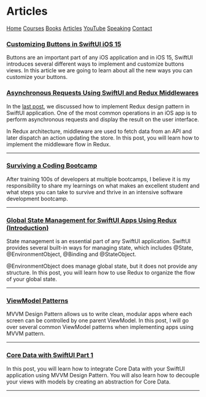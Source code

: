 # Articles 

[Home](https://azamsharp.github.io)
[Courses](/courses)
[Books](/books)
[Articles](/articles)
[YouTube](https://www.youtube.com/channel/UCKvDySsrOVgUgRLhWHeyHJA?view_as=subscriber)
[Speaking](/speaking)
[Contact](/contact)

### [Customizing Buttons in SwiftUI iOS 15](buttons-ios15.md) 

Buttons are an important part of any iOS application and in iOS 15, SwiftUI introduces several different ways to implement and customize buttons views. In this article we are going to learn about all the new ways you can customize your buttons.


### [Asynchronous Requests Using SwiftUI and Redux Middlewares](async-request-redux-swift) 

In the [last post](redux-swiftui), we discussed how to implement Redux design pattern in SwiftUI application. One of the most common operations in an iOS app is to perform asynchronous requests and display the result on the user interface. 

In Redux architecture, middleware are used to fetch data from an API and later dispatch an action updating the store. In this post, you will learn how to implement the middleware flow in Redux. 

___ 

### [Surviving a Coding Bootcamp](surviving-coding-bootcamp) 

After training 100s of developers at multiple bootcamps, I believe it is my responsibility to share my learnings on what makes an excellent student and what steps you can take to survive and thrive in an intensive software development bootcamp.

---

### [Global State Management for SwiftUI Apps Using Redux (Introduction)](redux-swiftui)

State management is an essential part of any SwiftUI application. SwiftUI provides several built-in ways for managing state, which includes @State, @EnvironmentObject, @Binding and @StateObject.

@EnvironmentObject does manage global state, but it does not provide any structure. In this post, you will learn how to use Redux to organize the flow of your global state. 

___


### [ViewModel Patterns](viewmodel-patterns)
MVVM Design Pattern allows us to write clean, modular apps where each screen can be controlled by one parent ViewModel. In this post, I will go over several common ViewModel patterns when implementing apps using MVVM pattern. 

---

### [Core Data with SwiftUI Part 1](core-data-swift-ui-part-1)

In this post, you will learn how to integrate Core Data with your SwiftUI application using MVVM Design Pattern. You will also learn how to decouple your views with models by creating an abstraction for Core Data. 

---

